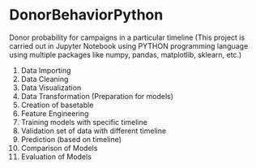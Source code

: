 # DonorBehaviorPython
Donor probability for campaigns in a particular timeline
(This project is carried out in Jupyter Notebook using PYTHON programming language using multiple packages like numpy, pandas, matplotlib, sklearn, etc.)

1. Data Importing
2. Data Cleaning
3. Data Visualization
4. Data Transformation (Preparation for models)
5. Creation of basetable
6. Feature Engineering
7. Training models with specific timeline
8. Validation set of data with different timeline
9. Prediction (based on timeline)
10. Comparison of Models
11. Evaluation of Models
